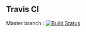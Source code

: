 ## Travis CI

Master branch : [![Build Status](https://magnum.travis-ci.com/kuflievskiy/birthdays.svg?token=&branch=master)](https://magnum.travis-ci.com/kuflievskiy/birthdays)
   

